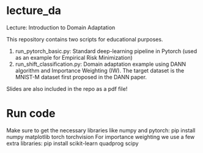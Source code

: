 # lecture_da
Lecture: Introduction to Domain Adaptation

This repository contains two scripts for educational purposes.
1) run_pytorch_basic.py: Standard deep-learning pipeline in Pytorch (used as an example for Empirical Risk Minimization)
2) run_shift_classification.py: Domain adaptation example using DANN algorithm and Importance Weighting (IW). The target dataset is the MNIST-M dataset first proposed in the DANN paper.

Slides are also included in the repo as a pdf file!

# Run code
Make sure to get the necessary libraries like numpy and pytorch:
pip install numpy matplotlib torch torchvision
For importance weighting we use a few extra libraries:
pip install scikit-learn quadprog scipy
